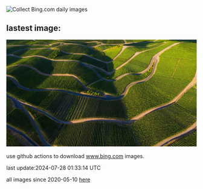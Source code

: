 ![Collect Bing.com daily images](https://github.com/counter2015/bing-daily-images/workflows/Collect%20Bing.com%20daily%20images/badge.svg)
## lastest image:
![](images/RhinelandVineyards.jpg)

use github actions to download www.bing.com images.

last update:2024-07-28 01:33:14 UTC

all images since 2020-05-10 [here](https://github.com/counter2015/bing-daily-images/tree/master/images) 
